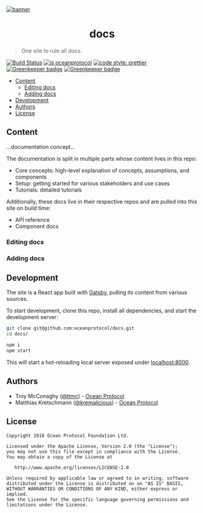 [![banner](https://raw.githubusercontent.com/oceanprotocol/art/master/github/repo-banner%402x.png)](https://oceanprotocol.com)

<h1 align="center">docs</h1>

> One site to rule all docs.

[![Build Status](https://travis-ci.com/oceanprotocol/docs.svg?branch=master)](https://travis-ci.com/oceanprotocol/docs)
[![js oceanprotocol](https://img.shields.io/badge/js-oceanprotocol-7b1173.svg)](https://github.com/oceanprotocol/eslint-config-oceanprotocol)
[![code style: prettier](https://img.shields.io/badge/code_style-prettier-7b1173.svg?style=flat-square)](https://github.com/prettier/prettier)
[![Greenkeeper badge](https://badges.greenkeeper.io/oceanprotocol/docs.svg)](https://greenkeeper.io/) [![Greenkeeper badge](https://badges.greenkeeper.io/oceanprotocol/docs.svg?token=2757ede2de02f4679c4dfc6597a331a26f2f206fed53bfeb708c64cbe3d5f55f&ts=1541590505792)](https://greenkeeper.io/)

- [Content](#content)
    - [Editing docs](#editing-docs)
    - [Adding docs](#adding-docs)
- [Development](#development)
- [Authors](#authors)
- [License](#license)

## Content

...documentation concept...

The documentation is split in multiple parts whose content lives in this repo:

-   Core concepts: high-level explanation of concepts, assumptions, and components
-   Setup: getting started for various stakeholders and use cases
-   Tutorials: detailed tutorials

Additionally, these docs live in their respective repos and are pulled into this site on build time:

-   API reference
-   Component docs

### Editing docs

### Adding docs

## Development

The site is a React app built with [Gatsby](https://www.gatsbyjs.org), pulling its content from various sources.

To start development, clone this repo, install all dependencies, and start the development server:

```bash
git clone git@github.com:oceanprotocol/docs.git
cd docs/

npm i
npm start
```

This will start a hot-reloading local server exposed under [localhost:8000](http://localhost:8000).

## Authors

-   Troy McConaghy ([@ttmc](https://github.com/ttmc)) - [Ocean Protocol](https://oceanprotocol.com)
-   Matthias Kretschmann ([@kremalicious](https://github.com/kremalicious)) - [Ocean Protocol](https://oceanprotocol.com)

## License

```
Copyright 2018 Ocean Protocol Foundation Ltd.

Licensed under the Apache License, Version 2.0 (the "License");
you may not use this file except in compliance with the License.
You may obtain a copy of the License at

   http://www.apache.org/licenses/LICENSE-2.0

Unless required by applicable law or agreed to in writing, software
distributed under the License is distributed on an "AS IS" BASIS,
WITHOUT WARRANTIES OR CONDITIONS OF ANY KIND, either express or implied.
See the License for the specific language governing permissions and
limitations under the License.
```
